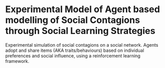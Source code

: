 # Experimental Model of Agent based modelling of Social Contagions through Social Learning Strategies

Experimental simulation of  social contagions on a social network. Agents adopt and share items (AKA traits/behaviours) based on individual preferences and social influence, using a reinforcement learning framework.

